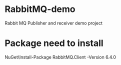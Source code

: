 # RabbitMQ-demo
Rabbit MQ Publisher and receiver demo project

# Package need to install
NuGet\Install-Package RabbitMQ.Client -Version 6.4.0
